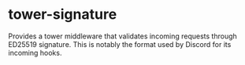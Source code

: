 # tower-signature

Provides a tower middleware that validates incoming requests through ED25519 signature. This is notably the format used by Discord for its incoming hooks.
